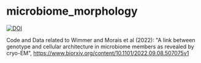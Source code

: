 # microbiome_morphology
[![DOI](https://zenodo.org/badge/508312541.svg)](https://zenodo.org/badge/latestdoi/508312541)

Code and Data related to Wimmer and Morais et al (2022): "A link between genotype and cellular architecture in microbiome members as revealed by cryo-EM", https://www.biorxiv.org/content/10.1101/2022.09.08.507075v1
